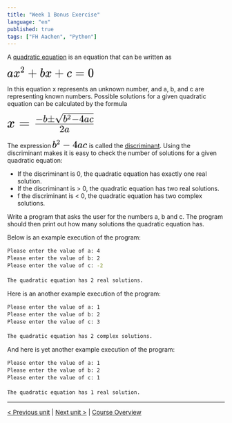 ```yaml
---
title: "Week 1 Bonus Exercise"
language: "en"
published: true
tags: ["FH Aachen", "Python"]
---
```


A [quadratic equation](https://en.wikipedia.org/wiki/Quadratic_equation) is an equation that can be written as

<img src="imgs/openSAP_python1_Week_1_BO_formula_1.png" width="200"><br>

In this equation x represents an unknown number, and a, b, and c are representing known numbers. Possible solutions for a given quadratic equation can be calculated by the formula

<img src="imgs/openSAP_python1_Week_1_BO_formula_2.png" width="200"><br>

The expression <img src="imgs/openSAP_python1_Week_1_BO_formula_3.png" width="80"> is called the [discriminant](https://en.wikipedia.org/wiki/Quadratic_equation#Discriminant). Using the discriminant makes it is easy to check the number of solutions for a given quadratic equation:

- If the discriminant is 0, the quadratic equation has exactly one real solution.
- If the discriminant is > 0, the quadratic equation has two real solutions.
- f the discriminant is < 0, the quadratic equation has two complex solutions.

Write a program that asks the user for the numbers a, b and c. The program should then print out how many solutions the quadratic equation has.

Below is an example execution of the program:

```zsh
Please enter the value of a: 4
Please enter the value of b: 2
Please enter the value of c: -2

The quadratic equation has 2 real solutions.
```

Here is an another example execution of the program:

```zsh
Please enter the value of a: 1
Please enter the value of b: 2
Please enter the value of c: 3

The quadratic equation has 2 complex solutions.
```

And here is yet another example execution of the program:

```zsh
Please enter the value of a: 1
Please enter the value of b: 2
Please enter the value of c: 1

The quadratic equation has 1 real solution.
```

---

[< Previous unit](/teaching/python-mooc/week1_assignment_exercise_solution) | [Next unit >](/teaching/python-mooc/week1_bonus_exercise_solution) |
[Course Overview](/teaching/python-mooc)
